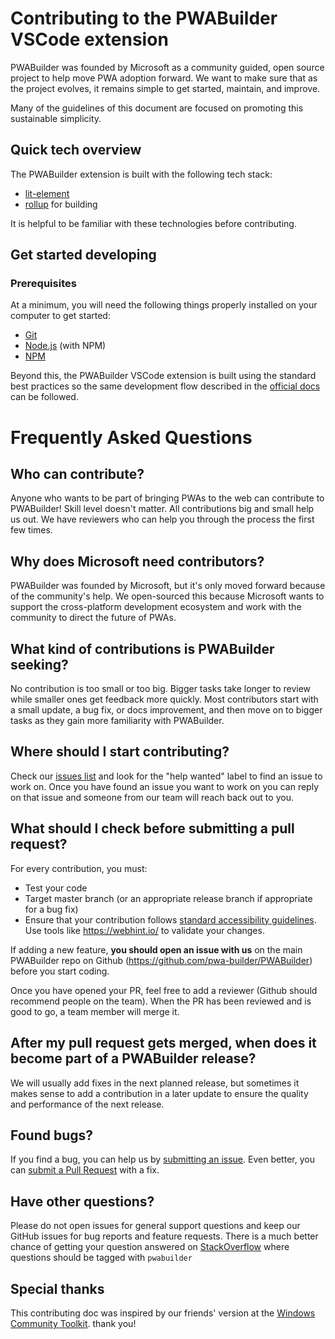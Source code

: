 # Contributing to the PWABuilder VSCode extension

PWABuilder was founded by Microsoft as a community guided, open source project to help move PWA adoption forward. We want to make sure that as the project evolves, it remains simple to get started, maintain, and improve.

Many of the guidelines of this document are focused on promoting this sustainable simplicity.

## Quick tech overview
The PWABuilder extension is built with the following tech stack:

- [lit-element](https://lit-element.polymer-project.org/)
- [rollup](https://rollupjs.org/guide/en/) for building

It is helpful to be familiar with these technologies before contributing.

## Get started developing

### Prerequisites

At a minimum, you will need the following things properly installed on your computer to get started:

* [Git](http://git-scm.com/)
* [Node.js](http://nodejs.org/) (with NPM)
* [NPM](http://npmjs.com/)

Beyond this, the PWABuilder VSCode extension is built using the standard best practices so the same development flow described in the [official docs](https://code.visualstudio.com/api/get-started/your-first-extension) can be followed.

# Frequently Asked Questions

## Who can contribute?

Anyone who wants to be part of bringing PWAs to the web can contribute to PWABuilder! Skill level doesn't matter. All contributions big and small help us out. We have reviewers who can help you through the process the first few times.

## Why does Microsoft need contributors?

PWABuilder was founded by Microsoft, but it's only moved forward because of the community's help.  We open-sourced this because Microsoft wants to support the cross-platform development ecosystem and work with the community to direct the future of PWAs.

## What kind of contributions is PWABuilder seeking?

No contribution is too small or too big. Bigger tasks take longer to review while smaller ones get feedback more quickly. Most contributors start with a small update, a bug fix, or docs improvement, and then move on to bigger tasks as they gain more familiarity with PWABuilder.

## Where should I start contributing?

Check our [issues list](https://github.com/pwa-builder/pwabuilder-vscode-extension/issues) and look for the "help wanted" label to find an issue to work on. Once you have found an issue you want to work on you can reply on that issue and someone from our team
will reach back out to you.

## What should I check before submitting a pull request?

For every contribution, you must:

* Test your code
* Target master branch (or an appropriate release branch if appropriate for a bug fix)
* Ensure that your contribution follows [standard accessibility guidelines](https://docs.microsoft.com/en-us/microsoft-edge/accessibility/design). Use tools like https://webhint.io/ to validate your changes.

If adding a new feature, 
    **you should open an issue with us** on the main PWABuilder repo on Github (https://github.com/pwa-builder/PWABuilder) before you start coding.

Once you have opened your PR, feel free to add a reviewer (Github should recommend people on the team). When the PR has been reviewed and is good to go, a team member will merge it.

## After my pull request gets merged, when does it become part of a PWABuilder release?
 
We will usually add fixes in the next planned release, but sometimes it makes sense to add a contribution in a later update to ensure the quality and performance of the next release.

## Found bugs?
If you find a bug, you can help us by
[submitting an issue](https://github.com/pwa-builder/PWABuilder/issues). Even better, you can
[submit a Pull Request](#pr) with a fix.

## Have other questions?
Please do not open issues for general support questions and keep our GitHub issues for bug reports and feature requests. There is a much better chance of getting your question answered on [StackOverflow](https://stackoverflow.com/questions/tagged/pwabuilder) where questions should be tagged with `pwabuilder`

## Special thanks
This contributing doc was inspired by our friends' version at the [Windows Community Toolkit](https://github.com/windows-toolkit/WindowsCommunityToolkit/).
thank you!
